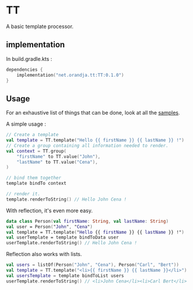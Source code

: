 # TT

A basic template processor.

## implementation

In build.gradle.kts :

```kotlin
dependencies {
    implementation("net.orandja.tt:TT:0.1.0")
}
```

## Usage

For an exhaustive list of things that can be done, look at all the [samples](./sample/src/main/kotlin/net/orandja/tt/sample).

A simple usage :

```kotlin
// Create a template 
val template = TT.template("Hello {{ firstName }} {{ lastName }} !")
// Create a group containing all information needed to render.
val context = TT.group(
    "firstName" to TT.value("John"),
    "lastName" to TT.value("Cena"),
)

// bind them together
template bindTo context

// render it.
template.renderToString() // Hello John Cena !
```

With reflection, it's even more easy.

```kotlin
data class Person(val firstName: String, val lastName: String)
val user = Person("John", "Cena")
val template = TT.template("Hello {{ firstName }} {{ lastName }} !")
val userTemplate = template bindToData user
userTemplate.renderToString() // Hello John Cena !
```

Reflection also works with lists.

```kotlin
val users = listOf(Person("John", "Cena"), Person("Carl", "Bert"))
val template = TT.template("<li>{{ firstName }} {{ lastName }}</li>")
val usersTemplate = template bindToList users
userTemplate.renderToString() // <li>John Cena</li><li>Carl Bert</li>
```